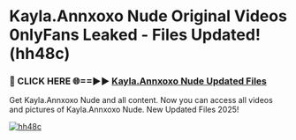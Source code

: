 # Kayla.Annxoxo Nude Original Videos 0nlyFans Leaked - Files Updated! (hh48c)

<h3>🔴 CLICK HERE 🌐==►► <a href="https://tinyurl.com/y5r63du9" rel="nofollow">Kayla.Annxoxo Nude Updated Files</a></h3>

Get Kayla.Annxoxo Nude and all content. Now you can access all videos and pictures of Kayla.Annxoxo Nude. New Updated Files 2025!

[![hh48c](https://i.imgur.com/UVo9nyh.gif)](https://tinyurl.com/y5r63du9)